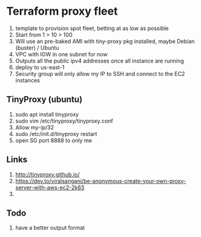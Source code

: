 # Terraform proxy fleet

1. template to provision spot fleet, betting at as low as possible
2. Start from 1 > 10 > 100
3. Will use an pre-baked AMI with tiny-proxy pkg installed, maybe Debian (buster) / Ubuntu
4. VPC with IGW in one subnet for now
5. Outputs all the public ipv4 addresses once all instance are running
6. deploy to us-east-1
7. Security group will only allow my IP to SSH and connect to the EC2 instances

## TinyProxy (ubuntu)
1. sudo apt install tinyproxy
2. sudo vim /etc/tinyproxy/tinyproxy.conf
3. Allow my-ip/32
4. sudo /etc/init.d/tinyproxy restart
5. open SG port 8888 to only me

## Links
1. http://tinyproxy.github.io/
2. https://dev.to/viralsangani/be-anonymous-create-your-own-proxy-server-with-aws-ec2-2k63
3. 

## Todo
1. have a better output format
